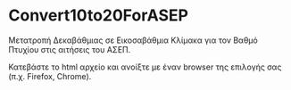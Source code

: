# Convert10to20ForASEP
Μετατροπή Δεκαβάθμιας σε Εικοσαβάθμια Κλίμακα για τον Βαθμό Πτυχίου στις αιτήσεις του ΑΣΕΠ.

Κατεβάστε το html αρχείο και ανοίξτε με έναν browser της επιλογής σας (π.χ. Firefox, Chrome).

